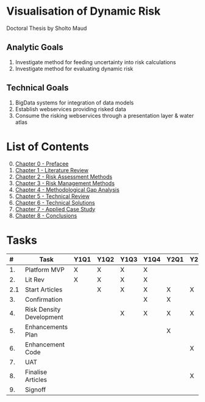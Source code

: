 # Visualisation of Dynamic Risk
Doctoral Thesis by Sholto Maud

## Analytic Goals
1. Investigate method for feeding uncertainty into risk calculations
2. Investigate method for evaluating dynamic risk

## Technical Goals
1. BigData systems for integration of data models
2. Establish webservices providing risked data 
3. Consume the risking webservices through a presentation layer & water atlas


# List of Contents

0. [Chapter 0 - Prefacee](chapter0.md)
1. [Chapter 1 - Literature Review](chapter1.md)
2. [Chapter 2 - Risk Assessment Methods](chapter2.md)
3. [Chapter 3 - Risk Management Methods](chapter3.md)
4. [Chapter 4 - Methodological Gap Analysis](chapter4.md)
5. [Chapter 5 - Technical Review](chapter5.md)
6. [Chapter 6 - Technical Solutions](chapter6.md)
7. [Chapter 7 - Applied Case Study](chapter7.md)
8. [Chapter 8 - Conclusions](chapter8.md)

# Tasks

|#    |Task                      |Y1Q1 |Y1Q2 |Y1Q3 |Y1Q4 |Y2Q1 |Y2Q2 |Y2Q3 |Y2Q4 |Y3Q1 |Y3Q2 |Y3Q3 |Y3Q4 |
|:----|--------------------------|-----|-----|-----|-----|-----|-----|-----|-----|-----|-----|-----|-----|
|1.   | Platform MVP             |X    |X    |X    |X    |     |     |     |     |     |     |     |     |
|2.   | Lit Rev                  |X    |X    |X    |X    |     |     |     |     |     |     |     |     |
|2.1  | Start Articles           |     |X    |X    |X    |X    |X    |X    |X    |X    |X    |     |     |
|3.   | Confirmation             |     |     |     |X    |X    |     |     |     |     |     |     |     |
|4.   | Risk Density Development |     |     |X    |X    |X    |X    |X    |X    |X    |X    |     |     |
|5.   | Enhancements Plan        |     |     |     |     |X    |     |     |     |     |     |     |     |
|6.   | Enhancement Code         |     |     |     |     |     |X    |X    |X    |X    |X    |     |     |
|7.   | UAT                      |     |     |     |     |     |     |     |X    |X    |X    |     |     |
|8.   | Finalise Articles        |     |     |     |     |     |X    |X    |X    |X    |X    |X    |X    |
|9.   | Signoff                  |     |     |     |     |     |     |     |     |     |     |     |X    |



